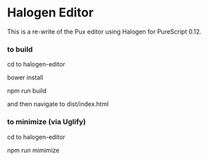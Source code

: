 Halogen Editor
==============

This is a re-write of the Pux editor using Halogen for PureScript 0.12.

### to build

   cd to halogen-editor

   bower install

   npm run build

   and then navigate to dist/index.html

### to minimize (via Uglify)

  cd to halogen-editor

  npm run mimimize
